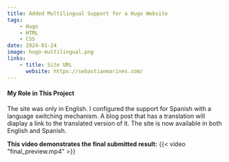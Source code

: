 ```yaml
---
title: Added Multilingual Support for a Hugo Website
tags:
    - Hugo
    - HTML
    - CSS
date: 2024-01-24
image: hugo-multilingual.png
links:
    - title: Site URL
      website: https://sebastianmarines.com/
---
```


#### My Role in This Project
The site was only in English. I configured the support for Spanish with a language switching mechanism. A blog post that has a translation will diaplay a link to the translated version of it. The site is now available in both English and Spanish.

**This video demonstrates the final submitted result:**
{{< video "final_preview.mp4" >}}
